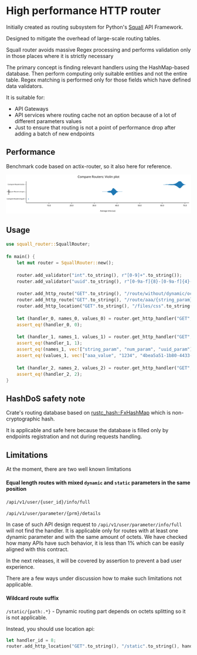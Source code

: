 # High performance HTTP router

Initially created as routing subsystem for Python's [Squall] API Framework.

Designed to mitigate the overhead of large-scale routing tables.

Squall router avoids massive Regex processing and performs validation only in those places where it is strictly necessary

The primary concept is finding relevant handlers using the HashMap-based database.
Then perform computing only suitable entities and not the entire table.
Regex matching is performed only for those fields which have defined data validators.

It is suitable for:
- API Gateways
- API services where routing cache not an option because of a lot of different parameters values
- Just to ensure that routing is not a point of performance drop after adding a batch of new endpoints


## Performance 
Benchmark code based on actix-router, so it also here for reference.

<div>
<img src="https://raw.githubusercontent.com/mtag-dev/rs-squall-router/main/assets/violin.svg" />
</div>


## Usage

```rust
use squall_router::SquallRouter;

fn main() {
    let mut router = SquallRouter::new();

    router.add_validator("int".to_string(), r"[0-9]+".to_string());
    router.add_validator("uuid".to_string(), r"[0-9a-f]{8}-[0-9a-f]{4}-[0-9a-f]{4}-[0-9a-f]{4}-[0-9a-f]{12}".to_string());

    router.add_http_route("GET".to_string(), "/route/without/dynamic/octets".to_string(), 0);
    router.add_http_route("GET".to_string(), "/route/aaa/{string_param}/bbb/{num_param:int}/ccc/{uuid_param:uuid}".to_string(), 1);
    router.add_http_location("GET".to_string(), "/files/css".to_string(), 2);

    let (handler_0, names_0, values_0) = router.get_http_handler("GET", "/route/without/dynamic/octets").unwrap();
    assert_eq!(handler_0, 0);

    let (handler_1, names_1, values_1) = router.get_http_handler("GET", "/route/aaa/aaa_value/bbb/1234/ccc/4bea5a51-1b80-4433-be06-d52726015591").unwrap();
    assert_eq!(handler_1, 1);
    assert_eq!(names_1, vec!["string_param", "num_param", "uuid_param"]);
    assert_eq!(values_1, vec!["aaa_value", "1234", "4bea5a51-1b80-4433-be06-d52726015591"]);

    let (handler_2, names_2, values_2) = router.get_http_handler("GET", "/files/css/vendor/style.css").unwrap();
    assert_eq!(handler_2, 2);
}
```


## HashDoS safety note

Crate's routing database based on [rustc_hash::FxHashMap] which is non-cryptographic hash.

It is applicable and safe here because the database is filled only by endpoints registration and not during requests handling.


## Limitations

At the moment, there are two well known limitations

#### Equal length routes with mixed `dynamic` and `static` parameters in the same position

`/api/v1/user/{user_id}/info/full`

`/api/v1/user/parameter/{prm}/details`

In case of such API design request to `/api/v1/user/parameter/info/full` will not find the handler.
It is applicable only for routes with at least one dynamic parameter and with the same amount of octets.
We have checked how many APIs have such behavior, it is less than 1% which can be easily aligned with this contract.

In the next releases, it will be covered by assertion to prevent a bad user experience.

There are a few ways under discussion how to make such limitations not applicable.

#### Wildcard route suffix

`/static/{path:.*}` - Dynamic routing part depends on octets splitting so it is not applicable.

Instead, you should use location api:

```Rust
let handler_id = 8;
router.add_http_location("GET".to_string(), "/static".to_string(), handler_id);
```


[Squall]: https://github.com/mtag-dev/squall
[rustc_hash::FxHashMap]: https://docs.rs/rustc-hash/latest/rustc_hash/struct.FxHasher.html
